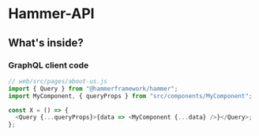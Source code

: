 # Hammer-API

## What's inside?

### GraphQL client code

```js
// web/src/pages/about-us.js
import { Query } from "@hammerframework/hammer";
import MyComponent, { queryProps } from "src/components/MyComponent";

const X = () => {
  <Query {...queryProps}>{data => <MyComponent {...data} />}</Query>;
};
```
